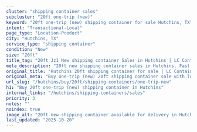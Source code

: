 ```yaml
---
cluster: "shipping container sales"
subcluster: "20ft one-trip (new)"
keyword: "20ft one-trip (new) shipping container for sale Hutchins, TX"
intent: "Transactional-Local"
page_type: "Location-Product"
city: "Hutchins, TX"
service_type: "shipping container"
condition: "New"
size: "20ft"
title_tag: "20ft Jz1 New shipping container Sales in Hutchins | LC Container"
meta_description: "20ft new shipping container sales in Hutchins. Fast delivery, competitive pricing. Serving shipping containers area. Quote ID: 9T6. Call (214) 524-4168 for your free quote today."
original_title: "Hutchins 20ft shipping container for sale | LC Container"
original_meta: "Buy one-trip (new) 20ft shipping container sale with local delivery in Hutchins, TX. LC Container — local Since 2003. Request a fast quote today."
url_slug: "/hutchins/buy/20ft/shipping-containers/one-trip-new"
h1: "Buy 20ft one-trip (new) shipping container in Hutchins"
internal_links: "/hutchins/shipping-containers/sales"
priority: 3
notes: ""
noindex: true
image_alt: "20ft new shipping container available for delivery in Hutchins"
last_updated: "2025-10-20"
---
```


<!-- TODO: Add unique city/inventory copy, images, and internal links here. -->

